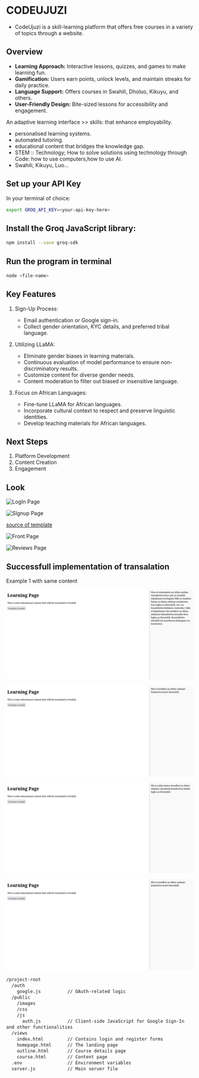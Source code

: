 # CODEUJUZI

+ CodeUjuzi is a skill-learning platform that offers free courses in a variety of
topics through a website.

##  Overview
+ **Learning Approach:** Interactive lessons, quizzes, and games to make learning fun.
+ **Gamification:** Users earn points, unlock levels, and maintain streaks for daily practice.
+ **Language Support:** Offers courses in Swahili, Dholuo, Kikuyu, and others.
+ **User-Friendly Design:** Bite-sized lessons for accessibility and engagement.

An adaptive learning interface >> skills: that enhance employability.
+ personalised learning systems.
+ automated tutoring.
+ educational content that bridges the knowledge gap.
+ STEM :: Technology; How to solve solutions using technology through Code: how to use computers,how to use AI.
+ Swahili, Kikuyu, Luo...
##  Set up your API Key
In your terminal of choice:
```bash
export GROQ_API_KEY=<your-api-key-here>
```
## Install the Groq JavaScript library:
```bash
npm install --save groq-sdk
```
## Run the program in terminal
```bash
node <file-name>
```
## Key Features

1. Sign-Up Process:
    - Email authentication or Google sign-in.
    - Collect gender orientation, KYC details, and preferred tribal language.

2. Utilizing LLaMA:
    - Eliminate gender biases in learning materials.
    - Continuous evaluation of model performance to ensure non-discriminatory results.
    - Customize content for diverse gender needs.
    - Content moderation to filter out biased or insensitive language.

3. Focus on African Languages:
    - Fine-tune LLaMA for African languages.
    - Incorporate cultural context to respect and preserve linguistic identities.
    - Develop teaching materials for African languages.


## Next Steps
1. Platform Development
2. Content Creation
3. Engagement

## Look
![LogIn Page](static/login.png)

![SIgnup Page](static/signup.png)

[source of template  ](https://themes.getbootstrap.com/preview/?theme_id=103332)

![Front Page](static/frontpage.png)

![Reviews Page](static/reviewpage.png)


## Successfull implementation of transalation
Example 1 with same content

![swahili Page](static/translate1.png)

![swahili Page](static/translate3.png)

![swahili Page](static/translate4.png)

![swahili Page](static/translate5.png)


```
/project-root
  /auth
    google.js          // OAuth-related logic
  /public 
    /images
    /css
    /js
      auth.js          // Client-side JavaScript for Google Sign-In and other functionalities
  /views
    index.html         // Contains login and register forms
    homepage.html      // The landing page
    outline.html       // Course details page
    course.html        // Content page
  .env                 // Environment variables
  server.js            // Main server file
```
